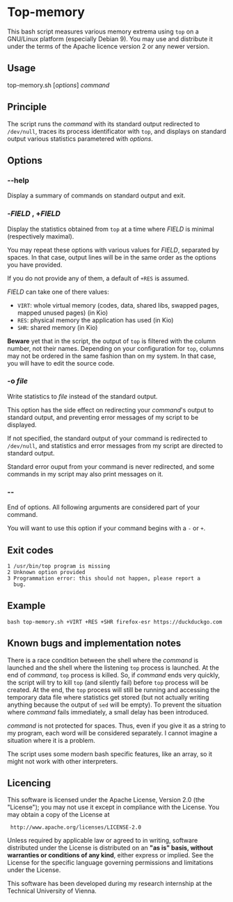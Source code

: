 Top-memory
==========

This bash script measures various memory extrema using `top` on a
GNU/Linux platform (especially Debian 9). You may use and distribute
it under the terms of the Apache licence version 2 or any newer
version.


Usage
-----

top-memory.sh [*options*] *command*


Principle
---------

The script runs the *command* with its standard output redirected to
`/dev/null`, traces its process identificator with `top`, and displays
on standard output various statistics parametered with *options*.


Options
-------

### --help

Display a summary of commands on standard output and exit.

### -*FIELD* , +*FIELD*

Display the statistics obtained from `top` at a time where *FIELD* is
minimal (respectively maximal).

You may repeat these options with various values for *FIELD*,
separated by spaces. In that case, output lines will be in the same
order as the options you have provided.

If you do not provide any of them, a default of `+RES` is assumed.

*FIELD* can take one of there values:

* `VIRT`: whole virtual memory (codes, data, shared libs, swapped
	      pages, mapped unused pages) (in Kio)
* `RES`:  physical memory the application has used (in Kio)
* `SHR`:  shared memory (in Kio)

**Beware** yet that in the script, the output of `top` is filtered with
the column number, not their names. Depending on your configuration
for `top`, columns may not be ordered in the same fashion than on my
system. In that case, you will have to edit the source code.

### -o *file*

Write statistics to *file* instead of the standard output.

This option has the side effect on redirecting your *command*'s output
to standard output, and preventing error messages of my script to be
displayed.

If not specified, the standard output of your command is redirected to
`/dev/null`, and statistics and error messages from my script are
directed to standard output.

Standard error ouput from your command is never redirected, and some
commands in my script may also print messages on it.

### --

End of options. All following arguments are considered part of your
command.

You will want to use this option if your command begins with a `-` or
`+`.


Exit codes
----------

	1 /usr/bin/top program is missing
	2 Unknown option provided
	3 Programmation error: this should not happen, please report a
	  bug.


Example
-------

    bash top-memory.sh +VIRT +RES +SHR firefox-esr https://duckduckgo.com


Known bugs and implementation notes
-----------------------------------

There is a race condition between the shell where the *command* is
launched and the shell where the listening `top` process is
launched. At the end of *command*, `top` process is killed. So, if
*command* ends very quickly, the script will try to kill `top` (and
silently fail) before `top` process will be created. At the end, the
`top` process will still be running and accessing the temporary data
file where statistics get stored (but not actually writing anything
because the output of `sed` will be empty). To prevent the situation
where *command* fails immediately, a small delay has been
introduced.

*command* is not protected for spaces. Thus, even if you give it as a
string to my program, each word will be considered separately. I
cannot imagine a situation where it is a problem.

The script uses some modern bash specific features, like an array, so
it might not work with other interpreters.


Licencing
---------

This software is licensed under the Apache License, Version 2.0 (the
"License"); you may not use it except in compliance with the License.
You may obtain a copy of the License at

     http://www.apache.org/licenses/LICENSE-2.0

Unless required by applicable law or agreed to in writing, software
distributed under the License is distributed on an **"as is" basis,
without warranties or conditions of any kind**, either express or
implied.  See the License for the specific language governing
permissions and limitations under the License.

This software has been developed during my research internship at the
Technical University of Vienna.
